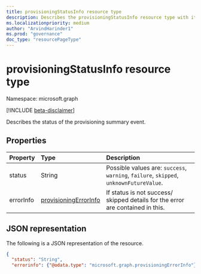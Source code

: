 ```yaml
---
title: provisioningStatusInfo resource type
description: Describes the provisioningStatusInfo resource type with its properties and a JSON representation.
ms.localizationpriority: medium
author: "ArvindHarinder1"
ms.prod: "governance"
doc_type: "resourcePageType"
---
```


# provisioningStatusInfo resource type

Namespace: microsoft.graph

[!INCLUDE [beta-disclaimer](../../includes/beta-disclaimer.md)]

Describes the status of the provisioning summary event. 

## Properties

| Property     | Type        | Description |
|:-------------|:------------|:------------|
|status|String| Possible values are: `success`, `warning`, `failure`, `skipped`, `unknownFutureValue`.|
|errorInfo|[provisioningErrorInfo](provisioningerrorinfo.md)| If status is not success/ skipped details for the error are contained in this.|

## JSON representation

The following is a JSON representation of the resource.

<!-- {
  "blockType": "resource",
  "optionalProperties": [

  ],
  "@odata.type": "microsoft.graph.provisioningStatusInfo",
  "baseType": null
}-->

```json
{
  "status": "String",
  "errorinfo": {"@odata.type": "microsoft.graph.provisioningErrorInfo"},}
```

<!-- uuid: 16cd6b66-4b1a-43a1-adaf-3a886856ed98
2019-02-04 14:57:30 UTC -->
<!-- {
  "type": "#page.annotation",
  "description": "provisioningStatusInfo resource",
  "keywords": "",
  "section": "documentation",
  "tocPath": ""
}-->


